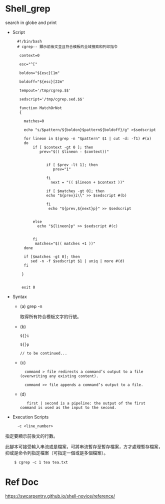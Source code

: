 # Shell_grep
search in globe and print

* Script

        #!/bin/bash
        # cgrep-- 顯示前後文並且符合模板的全域搜索和列印指令

         context=0

         esc="^["

         boldon="${esc}[1m"

         boldoff="${esc}[22m"

         tempout='/tmp/cgrep.$$'

         sedscript='/tmp/cgrep.sed.$$'

         function MatchOrNot
         {

           matches=0

           echo "s/$pattern/${boldon}$pattern${boldoff}/g" >$sedscript

           for lineon in $(grep -n "$pattern" $1 | cut -d: -f1) #(a) 
           do
               if [ $context -gt 0 ]; then
                  prev="$(( $lineon - $context))"


                     if [ $prev -lt 1]; then
                        prev="1"

                     fi
                       next = "(( $lineon + $context ))"

                     if [ $matches -gt 0]; then
                     echo "${prev}i\\" >> $sedscript #(b) 

                     fi
                      echo "${prev,${next}p}" >> $sedscript


               else
                 echo "${lineon}p" >> $sedscript #(c) 


               fi
                matches="$(( matches +1 ))"
           done

           if [$matches -gt 0]; then
              sed -n -f $sedscript $1 | uniq | more #(d)
           fi

          }


          exit 0
      
* Syntax

   * (a) grep -n
   
      取得所有符合模板文字的行號。
   
      
   
   * (b)
   
   
         ${}i
         
         ${}p
         
         // to be continued...
   
   
   * (c)
   
           command > file redirects a command’s output to a file (overwriting any existing content).

           command >> file appends a command’s output to a file.

   
   * (d)

            first | second is a pipeline: the output of the first command is used as the input to the second.
      
* Execution Scripts

        -c <line_number>

指定要顯示前後文的行數。

此腳本可接受輸入串流或是檔案，可將串流暫存至暫存檔案，方才處理暫存檔案，抑或是命令列指定檔案（可指定一個或是多個檔案）。

        $ cgrep -c 1 tea tea.txt


# Ref Doc

https://swcarpentry.github.io/shell-novice/reference/
